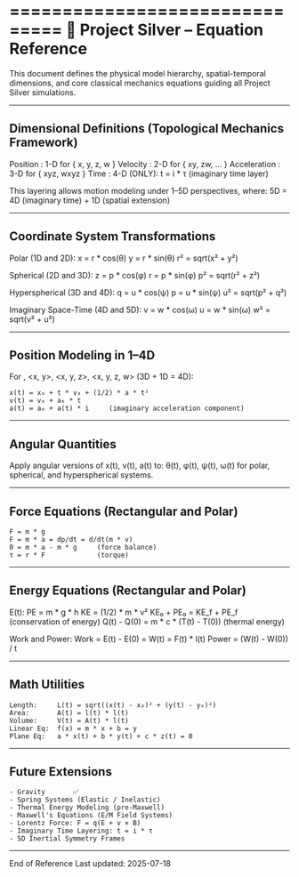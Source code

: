 ===============================
🧪 Project Silver – Equation Reference
===============================

This document defines the physical model hierarchy, spatial-temporal dimensions,
and core classical mechanics equations guiding all Project Silver simulations.

-------------------------------
Dimensional Definitions (Topological Mechanics Framework)
-------------------------------

Position      : 1-D for { x, y, z, w }
Velocity      : 2-D for { xy, zw, ... }
Acceleration  : 3-D for { xyz, wxyz }
Time          : 4-D (ONLY): t = i * τ   (imaginary time layer)

This layering allows motion modeling under 1–5D perspectives, where:
5D = 4D (imaginary time) + 1D (spatial extension)

-------------------------------
Coordinate System Transformations
-------------------------------

Polar (1D and 2D):
    x = r * cos(θ)
    y = r * sin(θ)
    r² = sqrt(x² + y²)

Spherical (2D and 3D):
    z = p * cos(φ)
    r = p * sin(φ)
    p² = sqrt(r² + z²)

Hyperspherical (3D and 4D):
    q = u * cos(ψ)
    p = u * sin(ψ)
    u² = sqrt(p² + q²)

Imaginary Space-Time (4D and 5D):
    v = w * cos(ω)
    u = w * sin(ω)
    w² = sqrt(v² + u²)

-------------------------------
Position Modeling in 1–4D
-------------------------------

For <x>, <x, y>, <x, y, z>, <x, y, z, w> (3D + 1D = 4D):

    x(t) = x₀ + t * v₀ + (1/2) * a * t²
    v(t) = v₀ + a₀ * t
    a(t) = a₀ + a(t) * i     (imaginary acceleration component)

-------------------------------
Angular Quantities
-------------------------------

Apply angular versions of x(t), v(t), a(t) to:
    θ(t), φ(t), ψ(t), ω(t) for polar, spherical, and hyperspherical systems.

-------------------------------
Force Equations (Rectangular and Polar)
-------------------------------

    F = m * g
    F = m * a = dp/dt = d/dt(m * v)
    0 = m * a - m * g     (force balance)
    τ = r * F             (torque)

-------------------------------
Energy Equations (Rectangular and Polar)
-------------------------------

E(t):
    PE = m * g * h
    KE = (1/2) * m * v²
    KE₀ + PE₀ = KE_f + PE_f       (conservation of energy)
    Q(t) - Q(0) = m * c * (T(t) - T(0))    (thermal energy)

Work and Power:
    Work   = E(t) - E(0) = W(t) = F(t) * l(t)
    Power  = (W(t) - W(0)) / t

-------------------------------
Math Utilities
-------------------------------

    Length:     L(t) = sqrt((x(t) - x₀)² + (y(t) - y₀)²)
    Area:       A(t) = l(t) * l(t)
    Volume:     V(t) = A(t) * l(t)
    Linear Eq:  f(x) = m * x + b = y
    Plane Eq:   a * x(t) + b * y(t) + c * z(t) = 0

-------------------------------
Future Extensions
-------------------------------

    - Gravity       ✅
    - Spring Systems (Elastic / Inelastic)
    - Thermal Energy Modeling (pre-Maxwell)
    - Maxwell's Equations (E/M Field Systems)
    - Lorentz Force: F = q(E + v × B)
    - Imaginary Time Layering: t = i * τ
    - 5D Inertial Symmetry Frames

-------------------------------
End of Reference
Last updated: 2025-07-18
